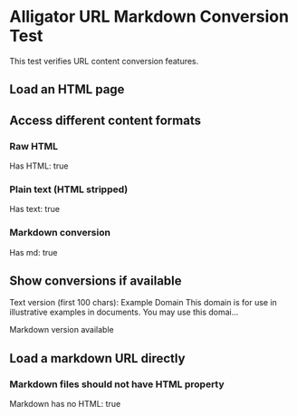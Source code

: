 # Alligator URL Markdown Conversion Test

This test verifies URL content conversion features.

## Load an HTML page

## Access different content formats

### Raw HTML
Has HTML: true

### Plain text (HTML stripped)
Has text: true

### Markdown conversion
Has md: true

## Show conversions if available

Text version (first 100 chars):
Example Domain This domain is for use in illustrative examples in documents. You may use this domai...

Markdown version available

## Load a markdown URL directly

### Markdown files should not have HTML property
Markdown has no HTML: true